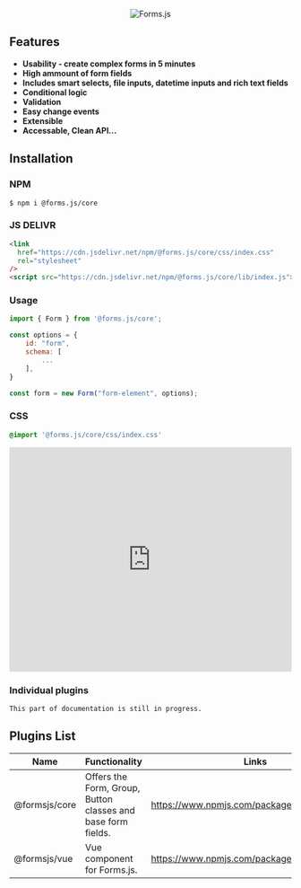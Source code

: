 <div align="center">

![Forms.js](https://formsjs.io/images/formsjs-banner.png)

</div>

## Features

-   **Usability - create complex forms in 5 minutes**
-   **High ammount of form fields**
-   **Includes smart selects, file inputs, datetime inputs and rich text fields**
-   **Conditional logic**
-   **Validation**
-   **Easy change events**
-   **Extensible**
-   **Accessable, Clean API...**

## Installation

### NPM

```shell
$ npm i @forms.js/core
```

### JS DELIVR

```html
<link
  href="https://cdn.jsdelivr.net/npm/@forms.js/core/css/index.css"
  rel="stylesheet"
/>
<script src="https://cdn.jsdelivr.net/npm/@forms.js/core/lib/index.js"></script>
```

### Usage

```js
import { Form } from '@forms.js/core';

const options = {
    id: "form",
    schema: [
        ...
    ],
}

const form = new Form("form-element", options);

```

### CSS

```css
@import '@forms.js/core/css/index.css'
```

<iframe height="400" style="width: 100%;" scrolling="no" title="forms.js - login form" src="https://codepen.io/trilmatic/embed/yLZrNQJ?default-tab=js%2Cresult" frameborder="no" loading="lazy" allowtransparency="true" allowfullscreen="true">
  See the Pen <a href="https://codepen.io/trilmatic/pen/yLZrNQJ">
  forms.js - login form</a> by Trilmatic (<a href="https://codepen.io/trilmatic">@trilmatic</a>)
  on <a href="https://codepen.io">CodePen</a>.
</iframe>

### Individual plugins

`This part of documentation is still in progress.`

## Plugins List

<table>
  <thead>
    <tr>
      <th>Name</th>
      <th>Functionality</th>
      <th>Links</th>
    </tr>
  </thead>
  <tbody>
    <tr>
      <td><span class="font-bold">@formsjs/core</span></td>
      <td>Offers the Form, Group, Button classes and base form fields.</td>
      <td><a class="link" href="https://www.npmjs.com/package/@forms.js/core" target="_blank">https://www.npmjs.com/package/@forms.js/core</a></td>
    </tr>
    <tr>
      <td><span class="font-bold">@formsjs/vue</span></td>
      <td>Vue component for Forms.js.</td>
      <td><a class="link" href="https://www.npmjs.com/package/@forms.js/vue" target="_blank">https://www.npmjs.com/package/@forms.js/vue</a></td>
    </tr>
  </tbody>
</table>

